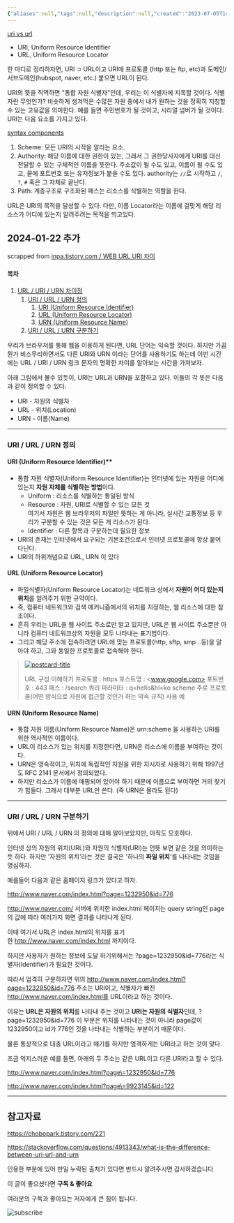 ```yaml
---
{"aliases":null,"tags":null,"description":null,"created":"2023-07-05T14:07:38","updated":"2024-01-22T14:51:00","title":"URI vs URL","dg-publish":true,"permalink":"/docs/URI vs URL/","dgPassFrontmatter":true}
---
```



[uri vs url](https://blog.hubspot.com/website/uri-vs-url)
- URI, Uniform Resource Identifier
- URL, Uniform Resource Locator

한 마디로 정리하자면, URI $\supset$ URL이고 URI에 프로토콜 (http 또는 ftp, etc)과 도메인/서브도메인(hubspot, naver, etc.) 붙으면 URL이 된다.

URI의 뜻을 직역하면 "통합 자원 식별자"인데, 우리는 이 식별자에 지목할 것이다. 식별자란 무엇인가? 비슷하게 생겨먹은 수많은 자원 중에서 내가 원하는 것을 정확히 지칭할 수 있는 고유값을 의미한다. 예를 들면 주민번호가 될 것이고, 시리얼 넘버가 될 것이다. URI는 다음 요소를 가지고 있다.

[syntax components](https://datatracker.ietf.org/doc/html/rfc3986#section-3)
1. Scheme: 모든 URI의 시작을 알리는 요소. 
2. Authority: 해당 이름에 대한 권한이 있는, 그래서 그 권한당사자에게 URI를 대신 전달할 수 있는 구체적인 이름을 뜻한다. 주소값이 될 수도 있고, 이름이 될 수도 있고, 끝에 포트번호 또는 유저정보가 붙을 수도 있다. authority는 `//`로 시작하고 `/`, `?`, `#` 혹은 그 자체로 끝난다.
3. Path: 계층구조로 구조화된 패스는 리소스를 식별하는 역할을 한다.

URL은 URI의 목적을 달성할 수 있다. 다만, 이름 Locator라는 이름에 걸맞게 해당 리소스가 어디에 있는지 알려주려는 목적을 띄고있다.

## 2024-01-22 추가

scrapped from [inpa.tistory.com / WEB URL URI 차이](https://inpa.tistory.com/entry/WEB-🌐-URL-URI-차이)

#### 목차

1.  [URL / URI / URN 차이점](https://inpa.tistory.com/entry/WEB-%F0%9F%8C%90-URL-URI-%EC%B0%A8%EC%9D%B4#url_/_uri_/_urn_%EC%B0%A8%EC%9D%B4%EC%A0%90)
    1.  [URI / URL / URN 정의](https://inpa.tistory.com/entry/WEB-%F0%9F%8C%90-URL-URI-%EC%B0%A8%EC%9D%B4#uri_/_url_/_urn_%EC%A0%95%EC%9D%98)
        1.  [URI (Uniform Resource Identifier)](https://inpa.tistory.com/entry/WEB-%F0%9F%8C%90-URL-URI-%EC%B0%A8%EC%9D%B4#uri_uniform_resource_identifier)
        2.  [URL (Uniform Resource Locator)](https://inpa.tistory.com/entry/WEB-%F0%9F%8C%90-URL-URI-%EC%B0%A8%EC%9D%B4#url_uniform_resource_locator)
        3.  [URN (Uniform Resource Name)](https://inpa.tistory.com/entry/WEB-%F0%9F%8C%90-URL-URI-%EC%B0%A8%EC%9D%B4#urn_uniform_resource_name)
    2.  [URI / URL / URN 구분하기](https://inpa.tistory.com/entry/WEB-%F0%9F%8C%90-URL-URI-%EC%B0%A8%EC%9D%B4#uri_/_url_/_urn_%EA%B5%AC%EB%B6%84%ED%95%98%EA%B8%B0)

우리가 브라우저를 통해 웹을 이용하게 된다면, URL 단어는 익숙할 것이다. 하지만 가끔 뭔가 비스무리하면서도 다른 URI와 URN 이라는 단어를 사용하기도 하는데 이번 시간에는 URL / URI / URN 링크 문자의 명확한 차이를 알아보는 시간을 가져보자.

아래 그림에서 볼수 있듯이, URI는 URL과 URN을 포함하고 있다. 이들의 각 뜻은 다음과 같이 정의할 수 있다.

-   URI - 자원의 식별자
-   URL - 위치(Location)
-   URN - 이름(Name)

___

### **URI / URL / URN 정의**

#### **URI (Uniform Resource Identifier)****

-   통합 자원 식별자(Uniform Resource Identifier)는 인터넷에 있는 자원을 어디에 있는지 **자원 자체를 식별하는 방법**이다.
    -   Uniform : 리소스를 식별하는 통일된 방식
    -   Resource : 자원, URI로 식별할 수 있는 모든 것  
        여기서 자원은 웹 브라우저의 파일만 뜻하는 게 아니라, 실시간 교통정보 등 우리가 구분할 수 있는 것은 모든 게 리소스가 된다.
    -   Identifier : 다른 항목과 구분하는데 필요한 정보
-   URI의 존재는 인터넷에서 요구되는 기본조건으로서 인터넷 프로토콜에 항상 붙어 다닌다.
-   URI의 하위개념으로 URL, URN 이 있다

#### **URL (Uniform Resource Locator)**

-   파일식별자(Uniform Resource Locator)는 네트워크 상에서 **자원이 어디 있는지 위치**를 알려주기 위한 규약이다.
-   즉, 컴퓨터 네트워크와 검색 메커니즘에서의 위치를 지정하는, 웹 리소스에 대한 참조이다.
-   흔히 우리는 URL을 웹 사이트 주소로만 알고 있지만, URL은 웹 사이트 주소뿐만 아니라 컴퓨터 네트워크상의 자원을 모두 나타내는 표기법이다.
-   그리고 해당 주소에 접속하려면 URL에 맞는 프로토콜(http, sftp, smp ..등)을 알아야 하고, 그와 동일한 프로토콜로 접속해야 한다.

> [![postcard-title](https://scrap.kakaocdn.net/dn/t2OtY/hyR5miemvG/FtZbCIK6MGJNTMi4Uzdf6k/img.jpg?width=800&height=466&face=0_0_800_466,https://scrap.kakaocdn.net/dn/2tb8A/hyR5pF1r4K/0ikyzLWiPYZos7nwOGL8UK/img.jpg?width=800&height=466&face=0_0_800_466,https://scrap.kakaocdn.net/dn/fTaGs/hyR5qLHYBP/crEMUl1Mlyss711nyjwC71/img.png?width=1026&height=423&face=0_0_1026_423)](https://inpa.tistory.com/entry/WEB-%F0%9F%8C%90-URL-%EA%B5%AC%EC%84%B1-%EC%9A%94%EC%86%8C-%EC%9A%94%EC%B2%AD-%ED%9D%90%EB%A6%84-%EC%A0%95%EB%A6%AC)
> 
> URL 구성 이해하기 프로토콜 : https 호스트명 : <www.google.com> 포트번호 : 443 패스 : /search 쿼리 파라미터 : q=hello&hl=ko scheme 주로 프로토콜(어떤 방식으로 자원에 접근할 것인가 하는 약속 규칙) 사용 예

#### **URN (Uniform Resource Name)**

-   통합 자원 이름(Uniform Resource Name)은 urn:scheme 을 사용하는 URI를 위한 역사적인 이름이다.
-   URL이 리소스가 있는 위치를 지정한다면, URN은 리소스에 이름을 부여하는 것이다.
-   URN은 영속적이고, 위치에 독립적인 자원을 위한 지시자로 사용하기 위해 1997년도 RFC 2141 문서에서 정의되었다.
-   하지만 리소스가 이름에 매핑되어 있어야 하기 때문에 이름으로 부여하면 거의 찾기가 힘들다. 그래서 대부분 URL만 쓴다. (즉 URN은 몰라도 된다)

___

### **URI / URL / URN 구분하기**

위에서 URI / URL / URN 의 정의에 대해 알아보았지만, 아직도 모호하다.

인터넷 상의 자원의 위치(URL)와 자원의 식별자(URI)는 언뜻 보면 같은 것을 의미하는 듯 하다. 하지만 '자원의 위치'라는 것은 결국은 '하나의 **파일 위치**'를 나타내는 것임을 명심하자.

예를들어 다음과 같은 홈페이지 링크가 있다고 하자.

<http://www.naver.com/index.html?page=1232950&id=776>

<http://www.naver.com/> 서버에 위치한 index.html 페이지는 query string인 page의 값에 따라 여러가지 화면 결과를 나타나게 된다.

이때 여기서 URL은 index.html의 위치를 표기한 <http://www.naver.com/index.html> 까지이다.

하지만 사용자가 원하는 정보에 도달 하기위해서는 ?page=1232950&id=776라는 식별자(Identifier)가 필요한 것이다.

따라서 엄격히 구분하자면 위의 <http://www.naver.com/index.html?page=1232950&id=776> 주소는 URI이고, 식별자가 빠진 <http://www.naver.com/index.html를> URL이라고 하는 것이다. 

이유는 **URL은 자원의 위치**를 나타내 주는 것이고 **URI는 자원의 식별자**인데, ?page=1232950&id=776 이 부분은 위치를 나타내는 것이 아니라 page값이 1232950이고 id가 776인 것을 나타내는 식별하는 부분이기 때문이다.

물론 통상적으로 대충 URL이라고 얘기를 하지만 엄격하게는 URI라고 하는 것이 맞다.

조금 억지스러운 예를 들면, 아래의 두 주소는 같은 URL이고 다른 URI라고 할 수 있다.

<http://www.naver.com/index.html?page\=1232950&id=776>

<http://www.naver.com/index.html?page\=9923145&id=122>

___

## 참고자료

<https://chobopark.tistory.com/221>

<https://stackoverflow.com/questions/4913343/what-is-the-difference-between-uri-url-and-urn>

인용한 부분에 있어 만일 누락된 출처가 있다면 반드시 알려주시면 감사하겠습니다

이 글이 좋으셨다면 **구독 & 좋아요**

여러분의 구독과 좋아요는 저자에게 큰 힘이 됩니다.

![subscribe](https://tistory1.daumcdn.net/tistory/4939852/skin/images/sub.png)

